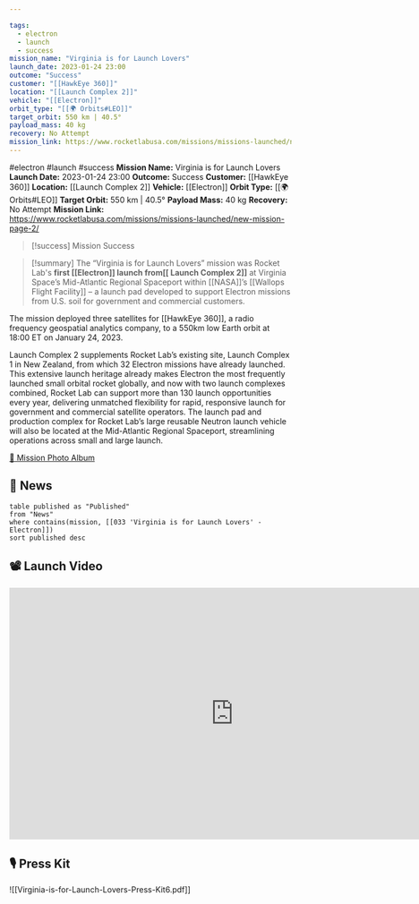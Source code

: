```yaml
---

tags:
  - electron
  - launch
  - success
mission_name: "Virginia is for Launch Lovers"
launch_date: 2023-01-24 23:00
outcome: "Success"
customer: "[[HawkEye 360]]"
location: "[[Launch Complex 2]]"
vehicle: "[[Electron]]"
orbit_type: "[[🌍 Orbits#LEO]]"
target_orbit: 550 km | 40.5°
payload_mass: 40 kg
recovery: No Attempt
mission_link: https://www.rocketlabusa.com/missions/missions-launched/new-mission-page-2/
---
```


#electron #launch #success
**Mission Name:** Virginia is for Launch Lovers
**Launch Date:** 2023-01-24 23:00
**Outcome:** Success
**Customer:** [[HawkEye 360]]
**Location:** [[Launch Complex 2]]
**Vehicle:** [[Electron]]
**Orbit Type:** [[🌍 Orbits#LEO]]
**Target Orbit:** 550 km | 40.5°
**Payload Mass:** 40 kg
**Recovery:** No Attempt
**Mission Link:** https://www.rocketlabusa.com/missions/missions-launched/new-mission-page-2/

>[!success] Mission Success

>[!summary]
The “Virginia is for Launch Lovers” mission was Rocket Lab's **first [[Electron]] launch from[[ Launch Complex 2]]** at Virginia Space’s Mid-Atlantic Regional Spaceport within [[NASA]]’s [[Wallops Flight Facility]] – a launch pad developed to support Electron missions from U.S. soil for government and commercial customers.
>
The mission deployed three satellites for [[HawkEye 360]], a radio frequency geospatial analytics company, to a 550km low Earth orbit at 18:00 ET on January 24, 2023.
>
Launch Complex 2 supplements Rocket Lab’s existing site, Launch Complex 1 in New Zealand, from which 32 Electron missions have already launched. This extensive launch heritage already makes Electron the most frequently launched small orbital rocket globally, and now with two launch complexes combined, Rocket Lab can support more than 130 launch opportunities every year, delivering unmatched flexibility for rapid, responsive launch for government and commercial satellite operators. The launch pad and production complex for Rocket Lab’s large reusable Neutron launch vehicle will also be located at the Mid-Atlantic Regional Spaceport, streamlining operations across small and large launch.
>
[📸 Mission Photo Album](https://www.flickr.com/photos/rocketlab/albums/72177720302855243/)

## 📰 News
```dataview
table published as "Published"
from "News"
where contains(mission, [[033 'Virginia is for Launch Lovers' - Electron]])
sort published desc
```

## 📽️ Launch Video

<iframe width="800" height="450" src="https://www.youtube.com/embed/y8XAKyLndD8" title="Rocket Lab&#39;s Electron - Virginia is for Launch Lovers Mission" frameborder="0" allow="accelerometer; autoplay; clipboard-write; encrypted-media; gyroscope; picture-in-picture; web-share" referrerpolicy="strict-origin-when-cross-origin" allowfullscreen></iframe>     

## 🎙️ Press Kit

![[Virginia-is-for-Launch-Lovers-Press-Kit6.pdf]]